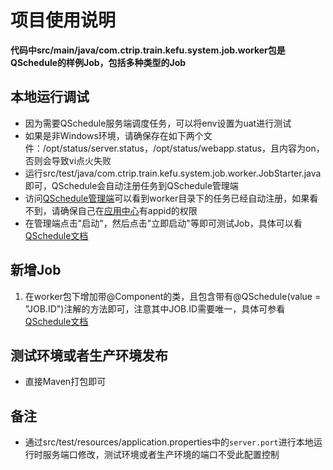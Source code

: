 # 项目使用说明

**代码中src/main/java/com.ctrip.train.kefu.system.job.worker包是QSchedule的样例Job，包括多种类型的Job**

## 本地运行调试
- 因为需要QSchedule服务端调度任务，可以将env设置为uat进行测试
- 如果是非Windows环境，请确保存在如下两个文件：/opt/status/server.status，/opt/status/webapp.status，且内容为on，否则会导致vi点火失败
- 运行src/test/java/com.ctrip.train.kefu.system.job.worker.JobStarter.java即可，QSchedule会自动注册任务到QSchedule管理端
- 访问[QSchedule管理端](http://qschedule.uat.qa.nt.ctripcorp.com/jobs.do)可以看到worker目录下的任务已经自动注册，如果看不到，请确保自己在[应用中心](http://appcenter.ctripcorp.com/)有appid的权限
- 在管理端点击"启动"，然后点击"立即启动"等即可测试Job，具体可以看[QSchedule文档](http://conf.ctripcorp.com/pages/viewpage.action?pageId=118310163)

## 新增Job
1. 在worker包下增加带@Component的类，且包含带有@QSchedule(value = "JOB.ID")注解的方法即可，注意其中JOB.ID需要唯一，具体可参看[QSchedule文档](http://conf.ctripcorp.com/pages/viewpage.action?pageId=118310163)


## 测试环境或者生产环境发布
- 直接Maven打包即可

## 备注
- 通过src/test/resources/application.properties中的`server.port`进行本地运行时服务端口修改，测试环境或者生产环境的端口不受此配置控制
